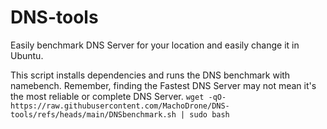 # DNS-tools
Easily benchmark DNS Server for your location and easily change it in Ubuntu.

This script installs dependencies and runs the DNS benchmark with namebench.
Remember, finding the Fastest DNS Server may not mean it's the most reliable or complete DNS Server.
```wget -qO- https://raw.githubusercontent.com/MachoDrone/DNS-tools/refs/heads/main/DNSbenchmark.sh | sudo bash```
